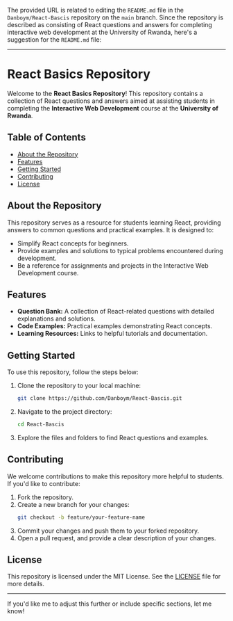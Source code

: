 The provided URL is related to editing the `README.md` file in the `Danboym/React-Bascis` repository on the `main` branch. Since the repository is described as consisting of React questions and answers for completing interactive web development at the University of Rwanda, here's a suggestion for the `README.md` file:

---

# React Basics Repository

Welcome to the **React Basics Repository**! This repository contains a collection of React questions and answers aimed at assisting students in completing the **Interactive Web Development** course at the **University of Rwanda**.

## Table of Contents

- [About the Repository](#about-the-repository)
- [Features](#features)
- [Getting Started](#getting-started)
- [Contributing](#contributing)
- [License](#license)

## About the Repository

This repository serves as a resource for students learning React, providing answers to common questions and practical examples. It is designed to:
- Simplify React concepts for beginners.
- Provide examples and solutions to typical problems encountered during development.
- Be a reference for assignments and projects in the Interactive Web Development course.

## Features

- **Question Bank:** A collection of React-related questions with detailed explanations and solutions.
- **Code Examples:** Practical examples demonstrating React concepts.
- **Learning Resources:** Links to helpful tutorials and documentation.

## Getting Started

To use this repository, follow the steps below:

1. Clone the repository to your local machine:
   ```bash
   git clone https://github.com/Danboym/React-Bascis.git
   ```
2. Navigate to the project directory:
   ```bash
   cd React-Bascis
   ```
3. Explore the files and folders to find React questions and examples.

## Contributing

We welcome contributions to make this repository more helpful to students. If you'd like to contribute:

1. Fork the repository.
2. Create a new branch for your changes:
   ```bash
   git checkout -b feature/your-feature-name
   ```
3. Commit your changes and push them to your forked repository.
4. Open a pull request, and provide a clear description of your changes.

## License

This repository is licensed under the MIT License. See the [LICENSE](LICENSE) file for more details.

---

If you'd like me to adjust this further or include specific sections, let me know!
